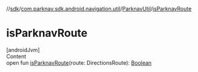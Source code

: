 //[sdk](../../../index.md)/[com.parknav.sdk.android.navigation.util](../index.md)/[ParknavUtil](index.md)/[isParknavRoute](is-parknav-route.md)



# isParknavRoute  
[androidJvm]  
Content  
open fun [isParknavRoute](is-parknav-route.md)(route: DirectionsRoute): [Boolean](https://kotlinlang.org/api/latest/jvm/stdlib/kotlin/-boolean/index.html)  



